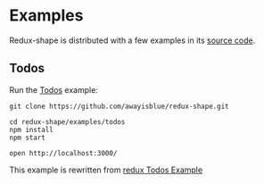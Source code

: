 # Examples

Redux-shape is distributed with a few examples in its [source code](https://github.com/awayisblue/redux-shape/tree/master/examples).


## Todos

Run the [Todos](https://github.com/reactjs/redux/tree/master/examples/todos) example:

```
git clone https://github.com/awayisblue/redux-shape.git

cd redux-shape/examples/todos
npm install
npm start

open http://localhost:3000/
```

This example is rewritten from [redux Todos Example](http://redux.js.org/docs/basics/UsageWithReact.html)
